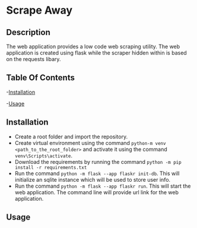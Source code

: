# Scrape Away

## Description
The web application provides a low code web scraping utility. The web application is created using flask while the scraper hidden within is based on the requests libary.

## Table Of Contents

-[Installation](#Installation)

-[Usage](#Usage)

## Installation

- Create a root folder and import the repository.
- Create virtual environment using the command ```python-m venv <path_to_the_root_folder>``` and activate it using the command ```venv\Scripts\activate```.
- Download the requirements by running the command ```python -m pip install -r requirements.txt```
- Run the command ```python -m flask --app flaskr init-db```. This will initialize an sqlite instance which will be used to store user info.
- Run the command ```python -m flask --app flaskr run```. This will start the web application. The command line will provide url link for the web application.  

## Usage
